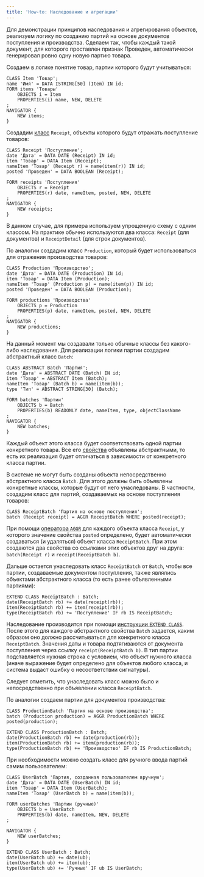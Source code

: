 ```yaml
---
title: 'How-to: Наследование и агрегации'
---
```


Для демонстрации принципов наследования и агрегирования объектов, реализуем логику по созданию партий на основе документов поступления и производства. Сделаем так, чтобы каждый такой документ, для которого проставлен признак Проведен, автоматически генерировал ровно одну новую партию товара.

Создаем в логике понятие товар, партии которого будут учитываться:

```lsf
CLASS Item 'Товар';
name 'Имя' = DATA ISTRING[50] (Item) IN id;
FORM items 'Товары'
    OBJECTS i = Item
    PROPERTIES(i) name, NEW, DELETE
;
NAVIGATOR {
    NEW items;
}
```

Создадим [класс](User_classes.md) `Receipt`, объекты которого будут отражать поступление товаров:

```lsf
CLASS Receipt 'Поступление';
date 'Дата' = DATA DATE (Receipt) IN id;
item 'Товар' = DATA Item (Receipt);
nameItem 'Товар' (Receipt r) = name(item(r)) IN id;
posted 'Проведен' = DATA BOOLEAN (Receipt);

FORM receipts 'Поступления'
    OBJECTS r = Receipt
    PROPERTIES(r) date, nameItem, posted, NEW, DELETE
;
NAVIGATOR {
    NEW receipts;
}
```

В данном случае, для примера используем упрощенную схему с одним классом. На практике обычно используются два класса: `Receipt` (для документов) и `ReceiptDetail` (для строк документов).

По аналогии создадим класс `Production`, который будет использоваться для отражения производства товаров:

```lsf
CLASS Production 'Производство';
date 'Дата' = DATA DATE (Production) IN id;
item 'Товар' = DATA Item (Production);
nameItem 'Товар' (Production p) = name(item(p)) IN id;
posted 'Проведен' = DATA BOOLEAN (Production);

FORM productions 'Производства'
    OBJECTS p = Production
    PROPERTIES(p) date, nameItem, posted, NEW, DELETE
;
NAVIGATOR {
    NEW productions;
}
```

На данный момент мы создавали только обычные классы без какого-либо наследования. Для реализации логики партии создадим абстрактный класс `Batch`:

```lsf
CLASS ABSTRACT Batch 'Партия';
date 'Дата' = ABSTRACT DATE (Batch) IN id;
item 'Товар' = ABSTRACT Item (Batch);
nameItem 'Товар' (Batch b) = name(item(b));
type 'Тип' = ABSTRACT STRING[30] (Batch);

FORM batches 'Партии'
    OBJECTS b = Batch
    PROPERTIES(b) READONLY date, nameItem, type, objectClassName
;
NAVIGATOR {
    NEW batches;
}
```

Каждый объект этого класса будет соответствовать одной партии конкретного товара. Все его [свойства](Properties.md) объявлены абстрактными, то есть их реализация будет отличаться в зависимости от конкретного класса партии.

В системе не могут быть созданы объекта непосредственно абстрактного класса `Batch`. Для этого должны быть объявлены конкретные классы, которые будут от него унаследованы. В частности, создадим класс для партий, создаваемых на основе поступления товаров:

```lsf
CLASS ReceiptBatch 'Партия на основе поступления';
batch (Receipt receipt) = AGGR ReceiptBatch WHERE posted(receipt);
```

При помощи [оператора `AGGR`](AGGR_operator.md) для каждого объекта класса `Receipt`, у которого значение свойства `posted` определено, будет автоматически создаваться (и удаляться) объект класса `ReceiptBatch`. При этом создаются два свойства со ссылками этих объектов друг на друга: `batch(Receipt r)` и `receipt(ReceiptBatch b)`.

Дальше остается унаследовать класс `ReceiptBatch` от `Batch`, чтобы все партии, создаваемые документом поступления, также являлись объектами абстрактного класса (то есть ранее объявленными партиями):

```lsf
EXTEND CLASS ReceiptBatch : Batch;
date(ReceiptBatch rb) += date(receipt(rb));
item(ReceiptBatch rb) += item(receipt(rb));
type(ReceiptBatch rb) += 'Поступление' IF rb IS ReceiptBatch;
```

Наследование производится при помощи [инструкции `EXTEND CLASS`](EXTEND_CLASS_statement.md). После этого для каждого абстрактного свойства `Batch` задается, каким образом оно должно рассчитываться для конкретного класса `ReceiptBatch`. Значения даты и товара подтягиваются от документа поступления через ссылку `receipt(ReceiptBatch b)`. В тип партии подставляется нужная строка с условием, что объект нужного класса (иначе выражение будет определено для объектов любого класса, и система выдаст ошибку о несоответствии сигнатуры).

Следует отметить, что унаследовать класс можно было и непосредственно при объявлении класса `ReceiptBatch`.

По аналогии создаем партии для документов производства:

```lsf
CLASS ProductionBatch 'Партия на основе производства';
batch (Production production) = AGGR ProductionBatch WHERE posted(production);

EXTEND CLASS ProductionBatch : Batch;
date(ProductionBatch rb) += date(production(rb));
item(ProductionBatch rb) += item(production(rb));
type(ProductionBatch rb) += 'Производство' IF rb IS ProductionBatch;
```

При необходимости можно создать класс для ручного ввода партий самим пользователем:

```lsf
CLASS UserBatch 'Партия, созданная пользователем вручную';
date 'Дата' = DATA DATE (UserBatch) IN id;
item 'Товар' = DATA Item (UserBatch);
nameItem 'Товар' (UserBatch b) = name(item(b));

FORM userBatches 'Партии (ручные)'
    OBJECTS b = UserBatch
    PROPERTIES(b) date, nameItem, NEW, DELETE
;

NAVIGATOR {
    NEW userBatches;
}

EXTEND CLASS UserBatch : Batch;
date(UserBatch ub) += date(ub);
item(UserBatch ub) += item(ub);
type(UserBatch ub) += 'Ручные' IF ub IS UserBatch;
```
